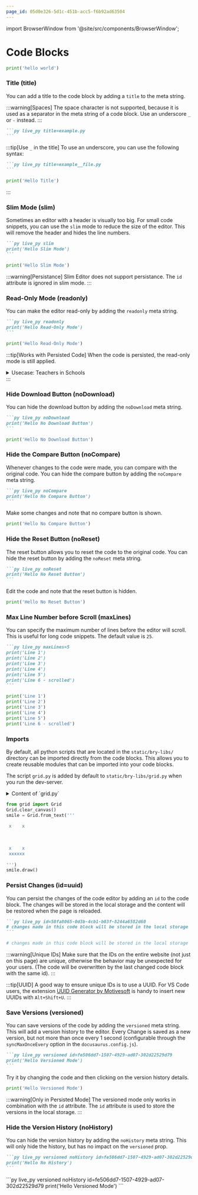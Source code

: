 ```yaml
---
page_id: 05d0e326-5d1c-451b-acc5-f6b92ad63504
---
```

import BrowserWindow from '@site/src/components/BrowserWindow';

# Code Blocks

```py live_py id=7cf4fb1c-8495-4600-bf67-23fb7bd29deb
print('hello world')
```



### Title (title)

You can add a title to the code block by adding a `title` to the meta string.

:::warning[Spaces]
The space character is not supported, because it is used as a separator in the meta string of a code block. Use an underscore `_` or `-` instead.
:::

````md
```py live_py title=example.py
```
````

:::tip[Use `_` in the title]
To use an underscore, you can use the following syntax:

````md
```py live_py title=example__file.py
```
````

<BrowserWindow>

```py live_py title=example__file.py id=8ba96031-71e6-47dd-be6e-9164761653ee
print('Hello Title')
```
</BrowserWindow>
:::

### Slim Mode (slim)

Sometimes an editor with a header is visually too big. For small code snippets, you can use the `slim` mode to reduce the size of the editor. This will remove the header and hides the line numbers.

````md
```py live_py slim
print('Hello Slim Mode')
```
````

<BrowserWindow>

```py live_py slim
print('Hello Slim Mode')
```
</BrowserWindow>

:::warning[Persistance]
Slim Editor does not support persistance. The `id` attribute is ignored in slim mode.
:::

### Read-Only Mode (readonly)

You can make the editor read-only by adding the `readonly` meta string.

````md
```py live_py readonly
print('Hello Read-Only Mode')
```
````

<BrowserWindow>

```py live_py readonly
print('Hello Read-Only Mode')
```
</BrowserWindow>

:::tip[Works with Persisted Code]
When the code is persisted, the read-only mode is still applied. 

<details>
<summary>Usecase: Teachers in Schools</summary>

This is especially usefull in a School-Context, where some exercises/exams shall be done only during a given time, but you'd like to feedback the handed in solutions. Then the `readonly` attribute is added and the students see their edits, but can't edit it.

Yes, this only works secure if you swizzle the `Store.tsxt`/`Storage.ts` component/script and introduce a custom connection to a server-backend, where the code is stored and fetched from.

</details>
:::

### Hide Download Button (noDownload)

You can hide the download button by adding the `noDownload` meta string.

````md
```py live_py noDownload
print('Hello No Download Button')
```
````
<BrowserWindow>

```py live_py noDownload
print('Hello No Download Button')
```
</BrowserWindow>

### Hide the Compare Button (noCompare)

Whenever changes to the code were made, you can compare with the original code. You can hide the compare button by adding the `noCompare` meta string.

````md
```py live_py noCompare
print('Hello No Compare Button')
```
````

<BrowserWindow>
Make some changes and note that no compare button is shown.

```py live_py noCompare
print('Hello No Compare Button')
```
</BrowserWindow>

### Hide the Reset Button (noReset)

The reset button allows you to reset the code to the original code. You can hide the reset button by adding the `noReset` meta string.

````md
```py live_py noReset
print('Hello No Reset Button')
```
````
<BrowserWindow>

Edit the code and note that the reset button is hidden.

```py live_py noReset
print('Hello No Reset Button')
```
</BrowserWindow>

### Max Line Number before Scroll (maxLines)

You can specify the maximum number of lines before the editor will scroll. This is useful for long code snippets. The default value is `25`.

````md
```py live_py maxLines=5
print('Line 1')
print('Line 2')
print('Line 3')
print('Line 4')
print('Line 5')
print('Line 6 - scrolled')
```
````
<BrowserWindow>

```py live_py maxLines=5
print('Line 1')
print('Line 2')
print('Line 3')
print('Line 4')
print('Line 5')
print('Line 6 - scrolled')
```
</BrowserWindow>

### Imports

By default, all python scripts that are located in the `static/bry-libs/` directory can be imported directly from the code blocks. This allows you to create reusable modules that can be imported into your code blocks.

The script `grid.py` is added by default to `static/bry-libs/grid.py` when you run the dev-server.

<details>
<summary>Content of `grid.py`</summary>

```py
from browser import document # type: ignore
from config import Config # type: ignore

class Rectangle():
    col: int
    row: int
    ctx = None
    grid = None
    init_draw = False
    def __init__(self, grid, col: int, row: int, color: str = ''):
        self.col = col
        self.row = row
        self.grid = grid
        self.init_draw = False
        try:
            canvas = document[Config.CANVAS_ID]
            self.ctx = canvas.getContext('2d')
        except:
            pass
        self._color = color
        
    def get(self, offset_x: int, offset_y: int):
        y = (self.row + offset_y) % len(self.grid) # type: ignore
        x = (self.col + offset_x) % len(self.grid[y]) # type: ignore
        return self.grid[y][x] # type: ignore

    @property
    def color(self):
        return self._color

    @color.setter
    def color(self, color: str):
        if color == '':
            color = 'rgba(0,0,0,0)'

        if self._color == color and self.init_draw:
            return
        self._color = color
        self.init_draw = True
        self.draw()

    def draw(self):
        scale = self.grid.scale # type: ignore
        x = self.col * scale
        y = self.row * scale
        try:
            self.ctx.clearRect(x, y, scale, scale) # type: ignore
            self.ctx.lineWidth = 0 # type: ignore
            self.ctx.fillStyle = self.color # type: ignore
            self.ctx.fillRect(x, y, scale, scale) # type: ignore
        except:
            pass

    def copy(self, grid):
        return Rectangle(grid, self.col, self.row, self.color)

    def __repr__(self):
        return self.color

class RectLine():
    line: list = []
    n = 0
    max = 0
    def __init__(self, grid, row, cols: int | list, color: str = ''):
        self.grid = grid
        if type(cols) == list:
            self.line = cols # type: ignore
        else:
            self.line = [Rectangle(grid, col, row, color) for col in range(cols)] # type: ignore
        self.max = len(self.line) # type: ignore
    
    def __getitem__(self, key):
        return self.line[key]

    def __setitem__(self, key, value):
        self.line[key].color = value

    def __repr__(self):
        return ', '.join([f'{r.color}' for r in self.line])

    def __iter__(self):
        self.n = 0
        return self

    def __next__(self):
        if self.n < self.max:
            result = self[self.n]
            self.n += 1
            return result
        else:
            raise StopIteration
    
    def __len__(self):
        return self.max

    def draw(self):
        for rect in self.line:
            rect.draw()
    
    def copy(self, grid):
        return RectLine(grid, self.line[0].row, [l.copy(grid) for l in self.line]) # type: ignore

class Grid():
    lines = []
    n = 0
    max = 0
    CANVAS_ID = ''
    WIDTH = 500
    HEIGHT = 500
    scale = 10
    record_gif = False
    frames = {}

    def __init__(self, rows: int, cols: int, color: str = '', scale: int = -1):
        if scale < 0:
            if rows > 0 and cols > 0:
                scale = min(Grid.WIDTH // cols, Grid.HEIGHT // rows)
            else:
                scale = 10
        self.scale = scale
        self.lines = [RectLine(self, row, cols, color) for row in range(rows)]
        self.max = rows
    
    @staticmethod
    def setup(width: int, height: int, record_gif: bool = False):
        Grid.HEIGHT = height
        Grid.WIDTH = width
        Grid.record_gif = record_gif
        Grid.frames = {}
        canvas = document[Config.CANVAS_ID]
        parent = canvas.parent
        parent.replaceChildren()
    
        canv = document.createElement('canvas')
        canv.style.display = 'block'
        canv.id = Config.CANVAS_ID;
        canv.attrs['height'] = height
        canv.attrs['width'] = width
        canv.style.width = f'{width}px'
        canv.style.height = f'{height}px'
        parent.appendChild(canv)

    @staticmethod
    def from_bin_text(bin_text: str, colors={'s': 'black', '1': 'black', 'x': 'black', 'bg': ''}):
        lines = bin_text.lower().splitlines()
        if 'bg' not in colors:
            colors['bg'] = ''
        while len(lines) > 0 and len(lines[0]) == 0:
            lines.pop(0)
        size_y = len(lines)
        if size_y < 1:
            raise Exception('Grid must have at least one non empty line')
        size_x = max(map(lambda x: len(x), lines))

        scale = min(Grid.WIDTH // size_x, Grid.HEIGHT // size_y)
        grid = Grid(0, 0, colors['bg'], scale)
        raw_grid = []
        for line in lines:
            raw_line = []
            for x in range(size_x):
                if x < len(line):
                    raw_line.append(Rectangle(grid, x, len(raw_grid), colors.get(line[x], colors['bg'])))
                else:
                    raw_line.append(Rectangle(grid, x, len(raw_grid), colors['bg']))
            raw_grid.append(RectLine(grid, len(raw_grid), raw_line))
        grid.set_lines(raw_grid)
        grid.draw()
        return grid
        

    def set_lines(self, lines):
        self.lines = lines
        self.max = len(lines)

        
    def tolist(self):
        return [[c.color for c in l.line] for l in self.lines]

    @property
    def color_grid(self):
        return self.tolist()

    @property
    def grid(self):
        return self.tolist()

    @property
    def size(self):
        return (self.dim_y, self.dim_x)

    @property
    def dim_x(self):
        if self.max < 1:
            return 0
        return len(self[0])

    @property
    def dim_y(self):
        return len(self.lines)

    @staticmethod
    def clear_canvas():
        try:
            canvas = document[Config.CANVAS_ID]
            ctx = canvas.getContext('2d')
            ctx.clearRect(0, 0, Grid.WIDTH, Grid.HEIGHT) # type: ignore
        except:
            pass


    def draw(self):
        for line in self.lines:
            line.draw()

    @staticmethod
    def gif_add():
        if Grid.record_gif:
            canvas = document[Config.CANVAS_ID]
            frameName = 'frame_' + str(len(Grid.frames)).rjust(3, '0')
            Grid.frames[frameName] = canvas.toDataURL('image/png');



    def fill(self, color: str = ''):
        for line in self.lines:
            for cell in line:
                cell.color = color

    def copy(self):
        cp = Grid(0, 0)
        lines = [l.copy(cp) for l in self.lines]
        cp.set_lines(lines)
        return cp


    def __getitem__(self, key):
        return self.lines[key]

    def __setitem__(self, key, value):
        self.lines[key] = value
        
    def __repr__(self):
        rep = ''
        for line in self.lines:
            rep += f'{line}'
            rep += '\n'
        return rep
    
    def __iter__(self):
        self.n = 0
        return self

    def __next__(self):
        if self.n < self.max:
            result = self[self.n]
            self.n += 1
            return result
        else:
            raise StopIteration

    def __len__(self):
        return self.max
```
</details>

```py live_py title=grid__example.py
from grid import Grid
Grid.clear_canvas()
smile = Grid.from_text('''
       
 x    x
 
 
 
 x    x 
 xxxxxx
 
''')
smile.draw()
```

### Persist Changes (id=uuid)

You can persist the changes of the code editor by adding an `id` to the code block. The changes will be stored in the local storage and the content will be restored when the page is reloaded.

````md
```py live_py id=50fa8065-0d3b-4cb1-b03f-8244a6582d60
# changes made in this code block will be stored in the local storage
```
````

<BrowserWindow>

```py live_py id=50fa8065-0d3b-4cb1-b03f-8244a6582d60
# changes made in this code block will be stored in the local storage
```

</BrowserWindow>

:::warning[Unique IDs]
Make sure that the IDs on the entire website (not just on this page) are unique, otherwise the behavior may be unexpected for your users. (The code will be overwritten by the last changed code block with the same id).
:::

:::tip[UUID]
A good way to ensure unique IDs is to use a UUID. For VS Code users, the extension [UUID Generator by Motivesoft](https://marketplace.visualstudio.com/items?itemName=motivesoft.vscode-uuid-generator) is handy to insert new UUIDs with `Alt+Shift+U`.
:::


### Save Versions (versioned)

You can save versions of the code by adding the `versioned` meta string. This will add a version history to the editor. Every Change is saved as a new version, but not more than once every 1 second (configurable through the `syncMaxOnceEvery` option in the `docusaurus.config.js`).


````md
```py live_py versioned id=fe506dd7-1507-4929-ad07-302d22529d79
print('Hello Versioned Mode')
```
````
<BrowserWindow>

Try it by changing the code and then clicking on the version history details.
```py live_py versioned id=fe506dd7-1507-4929-ad07-302d22529d79
print('Hello Versioned Mode')
```
</BrowserWindow>

:::warning[Only in Persisted Mode]
The versioned mode only works in combination with the `id` attribute. The `id` attribute is used to store the versions in the local storage.
:::


### Hide the Version History (noHistory)

You can hide the version history by adding the `noHistory` meta string. This will only hide the history, but has no impact on the `versioned` prop.

````md
```py live_py versioned noHistory id=fe506dd7-1507-4929-ad07-302d22529d79
print('Hello No History')
```
````

<BrowserWindow>
```py live_py versioned noHistory id=fe506dd7-1507-4929-ad07-302d22529d79
print('Hello Versioned Mode')
```
</BrowserWindow>
